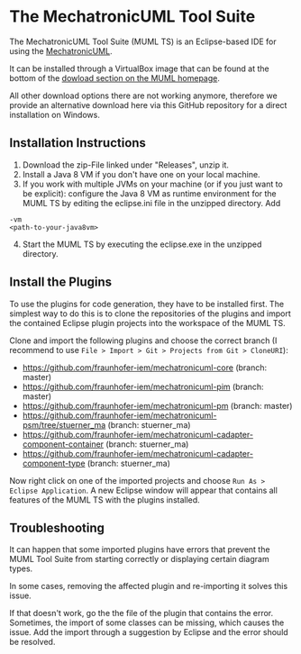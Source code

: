 # The MechatronicUML Tool Suite

The MechatronicUML Tool Suite (MUML TS) is an Eclipse-based IDE for using the [MechatronicUML](http://www.mechatronicuml.org/de/index.html). 

It can be installed through a VirtualBox image that can be found at the bottom of the [dowload section on the MUML homepage](http://www.mechatronicuml.org/en/download.html).

All other download options there are not working anymore, therefore we provide an alternative download here via this GitHub repository for a direct installation on Windows.

## Installation Instructions

1) Download the zip-File linked under "Releases", unzip it.
2) Install a Java 8 VM if you don't have one on your local machine.
3) If you work with multiple JVMs on your machine (or if you just want to be explicit): configure the Java 8 VM as runtime environment for the MUML TS by editing the eclipse.ini file in the unzipped directory. Add 
```
-vm
<path-to-your-java8vm>
```
4) Start the MUML TS by executing the eclipse.exe in the unzipped directory.

## Install the Plugins

To use the plugins for code generation, they have to be installed first.
The simplest way to do this is to clone the repositories of the plugins and import the contained Eclipse plugin projects into the workspace of the MUML TS.

Clone and import the following plugins and choose the correct branch (I recommend to use ```File > Import > Git > Projects from Git > CloneURI```):
* https://github.com/fraunhofer-iem/mechatronicuml-core (branch: master)
* https://github.com/fraunhofer-iem/mechatronicuml-pim (branch: master)
* https://github.com/fraunhofer-iem/mechatronicuml-pm (branch: master)
* https://github.com/fraunhofer-iem/mechatronicuml-psm/tree/stuerner_ma (branch: stuerner_ma)
* https://github.com/fraunhofer-iem/mechatronicuml-cadapter-component-container (branch: stuerner_ma)
* https://github.com/fraunhofer-iem/mechatronicuml-cadapter-component-type (branch: stuerner_ma)

Now right click on one of the imported projects and choose ```Run As > Eclipse Application```.
A new Eclipse window will appear that contains all features of the MUML TS with the plugins installed.

## Troubleshooting

It can happen that some imported plugins have errors that prevent the MUML Tool Suite from starting correctly or displaying certain diagram types.

In some cases, removing the affected plugin and re-importing it solves this issue.

If that doesn't work, go the the file of the plugin that contains the error.
Sometimes, the import of some classes can be missing, which causes the issue.
Add the import through a suggestion by Eclipse and the error should be resolved.
